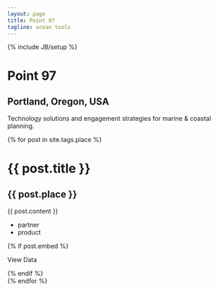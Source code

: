 ```yaml
---
layout: page
title: Point 97
tagline: ocean tools
---
```

{% include JB/setup %}
<div id="carousel-wrapper">
  <div id="map"> </div>
  <div id="geocarousel" class="carousel">
    <!-- Indicators -->
    <ol class="carousel-indicators" style="display:none">
      <li data-target="#geocarousel" data-slide-to="0" class="active"></li>
      {% for post in site.tags.place %}
      <li data-target="#geocarousel" data-slide-to="{{forloop.index + 1}}"></li>
      {% endfor %}
    </ol>
    <div class="carousel-inner">
      <div class="item active">
        <div class="container">
          <div class="carousel-caption lens">
            <div class="lens-panel">
                <div class="lens-panel-contents">
                    <h1>Point 97</h1>
                    <h2>Portland, Oregon, USA</h2>
                    <div class="lens-content">
                      <p>Technology solutions and engagement strategies for marine &amp; coastal planning.</p>
                    </div>
                    <!-- <p><a class="btn btn-default btn-large" href="#">Read More</a></p> -->
                </div>
            </div>
          </div>
        </div>
      </div>
      {% for post in site.tags.place %}
      <div class="item" data-lat="{{ post.lat }}" data-lng="{{ post.lng }}" data-zoom="{{ post.zoom }}">
        <div class="container">
          <div class="carousel-caption lens">
            <div class="lens-panel">
                <div class="lens-panel-contents">
                    <h1>{{ post.title }}</h1>
                    <h2>{{ post.place }}</h2>
                    <div class="lens-panel-text">
                      <p>{{ post.content }}</p>
                    </div>
                    <ul class="list-unstyled">
                      <li>partner</li>
                      <li>product</li>
                    </ul>
                    {% if post.embed %}
                    <p><a class="btn btn-default btn-large" data-embed="{{ post.embed| escape }}">View Data</a></p>
                    {% endif %}
                </div>
            </div>
          </div>
        </div>
      </div>
      {% endfor %}
    </div>
    <a class="left carousel-control" href="#geocarousel" data-slide="prev">
      <span class="icon-prev"></span>
    </a>
    <a class="right carousel-control" href="#geocarousel" data-slide="next">
      <span class="icon-next"></span>
    </a>
  </div>
</div>
